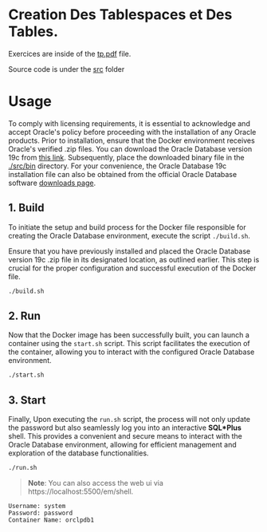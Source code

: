 # Creation Des Tablespaces et Des Tables.

Exercices are inside of the [tp.pdf](./assets/tp.pdf) file.

Source code is under the [src](./src/) folder

# Usage

To comply with licensing requirements, it is essential to acknowledge and accept Oracle's policy before proceeding with the installation of any Oracle products. Prior to installation, ensure that the Docker environment receives Oracle's verified .zip files. You can download the Oracle Database version 19c from [this link](https://download.oracle.com/otn/linux/oracle19c/190000/LINUX.X64_193000_db_home.zip). Subsequently, place the downloaded binary file in the [./src/bin](./src/19.3.0) directory. For your convenience, the Oracle Database 19c installation file can also be obtained from the official Oracle Database software [downloads page](https://www.oracle.com/database/technologies/oracle-database-software-downloads.html).

## 1. Build

To initiate the setup and build process for the Docker file responsible for creating the Oracle Database environment, execute the script `./build.sh`.

Ensure that you have previously installed and placed the Oracle Database version 19c .zip file in its designated location, as outlined earlier. This step is crucial for the proper configuration and successful execution of the Docker file.

```sh
./build.sh
```

## 2. Run

Now that the Docker image has been successfully built, you can launch a container using the `start.sh` script. This script facilitates the execution of the container, allowing you to interact with the configured Oracle Database environment.

```sh
./start.sh
```

## 3. Start

Finally, Upon executing the `run.sh` script, the process will not only update the password but also seamlessly log you into an interactive **SQL*Plus** shell. This provides a convenient and secure means to interact with the Oracle Database environment, allowing for efficient management and exploration of the database functionalities.

```sh
./run.sh
```

> **Note**: You can also access the web ui via https://localhost:5500/em/shell.
```
Username: system
Password: password
Container Name: orclpdb1
```